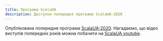 ```yaml
---
title: Програма ScalaUA
description: Доступна попередня програма ScalaUA-2020
---
```


 Опублікована попередня програма [ScalaUA-2020](http://www.scalaua.com/).
 Нагадаємо, що відео виступів попередніх років можна побачити на [ScalaUA youtube](https://www.youtube.com/channel/UC_ZJvRHot6thpgqsXvtEvFg).

